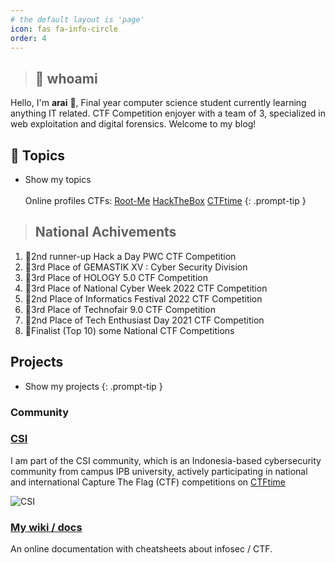 ```yaml
---
# the default layout is 'page'
icon: fas fa-info-circle
order: 4
---
```


> ## 📜 whoami

Hello, I'm **arai** 🥖, Final year computer science student currently learning anything IT related. CTF Competition enjoyer with a team of 3, specialized in web exploitation and digital forensics. Welcome to my blog!
## 🔖 Topics
- Show my topics
<br><br>Online profiles CTFs: [Root-Me](https://www.root-me.org/arai-689560) [HackTheBox](https://app.hackthebox.com/profile/747151) [CTFtime](https://ctftime.org/user/125849)
{: .prompt-tip }


> ## National Achivements
1. 🥉2nd runner-up Hack a Day PWC CTF Competition
2. 🥉3rd Place of GEMASTIK XV : Cyber Security Division
3. 🥉3rd Place of HOLOGY 5.0 CTF Competition
4. 🥉3rd Place of National Cyber Week 2022 CTF Competition
5. 🥈2nd Place of Informatics Festival 2022 CTF Competition
6. 🥉3rd Place of Technofair 9.0 CTF Competition
7. 🥈2nd Place of Tech Enthusiast Day 2021 CTF Competition
8. 🚫Finalist (Top 10) some National CTF Competitions
## Projects
- Show my projects
{: .prompt-tip }


### Community
### [CSI](https://cybersecurityipb.github.io/)

I am part of the CSI community, which is an Indonesia-based cybersecurity community from campus IPB university, actively participating in national and international Capture The Flag (CTF) competitions on [CTFtime](https://ctftime.org/team/11930)

![CSI](https://avatars.githubusercontent.com/u/118613026?s=200&v=4)

### [My wiki / docs](https://docs.araisantai)

An online documentation with cheatsheets about infosec / CTF.

<!-- ![photo](link) -->